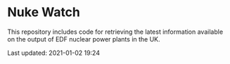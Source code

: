 # Nuke Watch

This repository includes code for retrieving the latest information available on the output of EDF nuclear power plants in the UK.

Last updated: 2021-01-02 19:24
